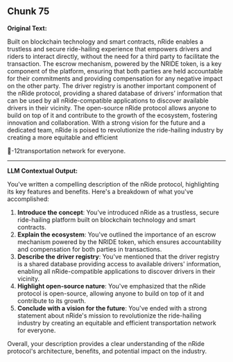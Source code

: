 ## Chunk 75

**Original Text:**

Built on blockchain technology and smart contracts, nRide enables a trustless
and secure ride-hailing experience that empowers drivers and riders to interact directly, without the need for
a third party to facilitate the transaction. The escrow mechanism, powered by the NRIDE token, is a key component of the platform, ensuring that
both parties are held accountable for their commitments and providing compensation for any negative impact on the other party. The driver registry is another important component of the nRide protocol, providing
a shared database of drivers’ information that can be used by all nRide-compatible applications to discover
available drivers in their vicinity. The open-source nRide protocol allows anyone to build on top of it and contribute to the growth of the ecosystem, fostering innovation and collaboration. With a strong vision for the future and a dedicated team,
nRide is poised to revolutionize the ride-hailing industry by creating a more equitable and efficient

-12transportation network for everyone.

---

**LLM Contextual Output:**

You've written a compelling description of the nRide protocol, highlighting its key features and benefits. Here's a breakdown of what you've accomplished:

1. **Introduce the concept**: You've introduced nRide as a trustless, secure ride-hailing platform built on blockchain technology and smart contracts.
2. **Explain the ecosystem**: You've outlined the importance of an escrow mechanism powered by the NRIDE token, which ensures accountability and compensation for both parties in transactions.
3. **Describe the driver registry**: You've mentioned that the driver registry is a shared database providing access to available drivers' information, enabling all nRide-compatible applications to discover drivers in their vicinity.
4. **Highlight open-source nature**: You've emphasized that the nRide protocol is open-source, allowing anyone to build on top of it and contribute to its growth.
5. **Conclude with a vision for the future**: You've ended with a strong statement about nRide's mission to revolutionize the ride-hailing industry by creating an equitable and efficient transportation network for everyone.

Overall, your description provides a clear understanding of the nRide protocol's architecture, benefits, and potential impact on the industry.
